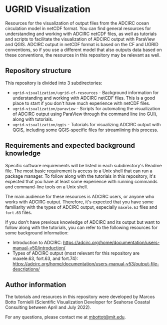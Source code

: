 # UGRID Visualization

Resources for the visualization of output files from the ADCIRC ocean circulation model in netCDF format. You can find general resources for understanding and working with ADCIRC netCDF files, as well as tutorials and scripts to facilitate the visualization of ADCIRC output with ParaView and QGIS. ADCIRC output in netCDF format is based on the CF and UGRID conventions, so if you use a different model that also outputs data based on these conventions, the resources in this repository may be relevant as well.

## Repository structure

This repository is divided into 3 subdirectories:

* `ugrid-visualization/ugrid-cf-resources` - Background information for understanding and working with ADCIRC netCDF files. This is a good place to start if you don't have much experience with netCDF files.
* `ugrid-visualization/paraview` - Scripts for automating the visualization of ADCIRC output using ParaView through the command line (no GUI), along with tutorials.
* `ugrid-visualization/qgis` - Tutorials for visualizing ADCIRC output with QGIS, including some QGIS-specific files for streamlining this process.

## Requirements and expected background knowledge

Specific software requirements will be listed in each subdirectory's Readme file. The most basic requirement is access to a Unix shell that can run a package manager. To follow along with the tutorials in this repository, it's expected that you have at least some experience with running commands and command-line tools on a Unix shell. 

The main audience for these resources is ADCIRC users, or anyone who works with ADCIRC output. Therefore, it's expected that you have some familiarity with the types of ADCIRC output, especially `maxele.63` files and `fort.63` files. 

If you don't have previous knowledge of ADCIRC and its output but want to follow along with the tutorials, you can refer to the following resources for some background information:
* Introduction to ADCIRC: https://adcirc.org/home/documentation/users-manual-v50/introduction/
* Types of ADCIRC output (most relevant for this repository are maxele.63, fort.63, and fort.74): https://adcirc.org/home/documentation/users-manual-v53/output-file-descriptions/

## Author information
The tutorials and resources in this repository were developed by Marcos Botto Tornielli (Scientific Visualization Developer for Seahorse Coastal Consulting between April and July 2022).

For any questions, please contact me at mbottot@mit.edu.
